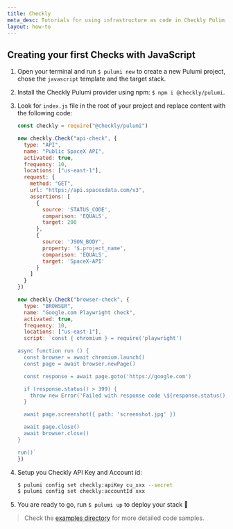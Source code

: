 ```yaml
---
title: Checkly
meta_desc: Tutorials for using infrastructure as code in Checkly Pulimi Provider.
layout: how-to
---
```


## Creating your first Checks with JavaScript

1. Open your terminal and run `$ pulumi new` to create a new Pulumi project, chose the `javascript` template and the target stack.
1. Install the Checkly Pulumi provider using npm: `$ npm i @checkly/pulumi`.
1. Look for `index.js` file in the root of your project and replace content with the following code:

    ```javascript
    const checkly = require("@checkly/pulumi")

    new checkly.Check("api-check", {
      type: "API",
      name: "Public SpaceX API",
      activated: true,
      frequency: 10,
      locations: ["us-east-1"],
      request: {
        method: "GET",
        url: "https://api.spacexdata.com/v3",
        assertions: [
          {
            source: 'STATUS_CODE',
            comparison: 'EQUALS',
            target: 200
          },
          {
            source: 'JSON_BODY',
            property: '$.project_name',
            comparison: 'EQUALS',
            target: 'SpaceX-API'
          }
        ]
      }
    })

    new checkly.Check("browser-check", {
      type: "BROWSER",
      name: "Google.com Playwright check",
      activated: true,
      frequency: 10,
      locations: ["us-east-1"],
      script: `const { chromium } = require('playwright')

    async function run () {
      const browser = await chromium.launch()
      const page = await browser.newPage()

      const response = await page.goto('https://google.com')

      if (response.status() > 399) {
        throw new Error('Failed with response code \${response.status()}')
      }

      await page.screenshot({ path: 'screenshot.jpg' })

      await page.close()
      await browser.close()
    }

    run()`
    })
    ```
1. Setup you Checkly API Key and Account id:
    ```bash
    $ pulumi config set checkly:apiKey cu_xxx --secret
    $ pulumi config set checkly:accountId xxx
    ```
1. You are ready to go, run `$ pulumi up` to deploy your stack 🚀

> Check the [examples directory](https://github.com/checkly/pulumi-checkly/tree/main/examples) for more detailed code samples.